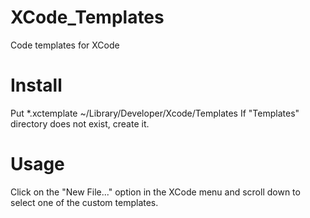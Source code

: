 # XCode_Templates
Code templates for XCode

# Install

Put *.xctemplate ~/Library/Developer/Xcode/Templates
If "Templates" directory does not exist, create it.

# Usage

Click on the "New File..." option in the XCode menu and scroll down to select one of the custom templates.

